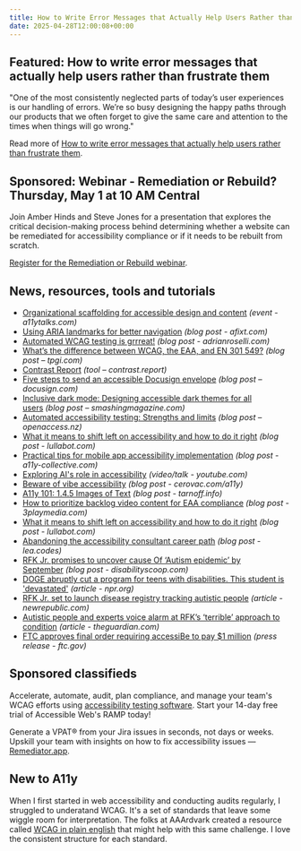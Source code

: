 ```yaml
---
title: How to Write Error Messages that Actually Help Users Rather than Frustrate Them
date: 2025-04-28T12:00:08+00:00
---
```


## Featured: How to write error messages that actually help users rather than frustrate them

"One of the most consistently neglected parts of today’s user experiences is our handling of errors. We’re so busy designing the happy paths through our products that we often forget to give the same care and attention to the times when things will go wrong."

Read more of [How to write error messages that actually help users rather than frustrate them](https://piccalil.li/blog/how-to-write-error-messages-that-actually-help-users-rather-than-frustrate-them/).

## Sponsored: Webinar - Remediation or Rebuild? Thursday, May 1 at 10 AM Central

Join Amber Hinds and Steve Jones for a presentation that explores the critical decision-making process behind determining whether a website can be remediated for accessibility compliance or if it needs to be rebuilt from scratch.

[Register for the Remediation or Rebuild webinar](https://us02web.zoom.us/webinar/register/7017413585695/WN_eDV9uBfDQfOZD4c_r6M91w).

## News, resources, tools and tutorials

- [Organizational scaffolding for accessible design and content](https://a11ytalks.com/posts/2025-apr) *(event - a11ytalks.com)*
- [Using ARIA landmarks for better navigation](https://afixt.com/using-aria-landmarks-for-better-navigation/) *(blog post - afixt.com)*
- [Automated WCAG testing is grrreat!](https://adrianroselli.com/2025/04/automated-wcag-testing-is-grrreat.html) *(blog post - adrianroselli.com)*
- [What’s the difference between WCAG, the EAA, and EN 301 549?](https://www.tpgi.com/whats-the-difference-between-wcag-the-eaa-and-en-301-549/) *(blog post – tpgi.com)*
- [Contrast Report](https://contrast.report) *(tool – contrast.report)*
- [Five steps to send an accessible Docusign envelope](https://www.docusign.com/blog/5-steps-to-send-accessible-docusign-envelope) *(blog post – docusign.com)*
- [Inclusive dark mode: Designing accessible dark themes for all users](https://www.smashingmagazine.com/2025/04/inclusive-dark-mode-designing-accessible-dark-themes/) *(blog post – smashingmagazine.com)*
- [Automated accessibility testing: Strengths and limits](https://www.openaccess.nz/blog/automated-accessibility-testing-strengths-and-limits/) *(blog post – openaccess.nz)*
- [What it means to shift left on accessibility and how to do it right](https://www.lullabot.com/articles/what-it-means-shift-left-accessibility-and-how-do-it-right) *(blog post - lullabot.com)*
- [Practical tips for mobile app accessibility implementation](https://www.a11y-collective.com/blog/mobile-app-accessibility/) *(blog post - a11y-collective.com)*
- [Exploring AI's role in accessibility](https://www.youtube.com/watch?&v=7ObB4jM-QXU) *(video/talk - youtube.com)*
- [Beware of vibe accessibility](https://cerovac.com/a11y/2025/04/beware-of-vibe-accessibility/) *(blog post - cerovac.com/a11y)*
- [A11y 101: 1.4.5 Images of Text](https://tarnoff.info/2025/04/14/a11y-101-1-4-5-images-of-text/) *(blog post - tarnoff.info)*
- [How to prioritize backlog video content for EAA compliance](https://www.3playmedia.com/blog/eaa-backlog-video-compliance/) *(blog post - 3playmedia.com)*
- [What it means to shift left on accessibility and how to do it right](https://www.lullabot.com/articles/what-it-means-shift-left-accessibility-and-how-do-it-right) *(blog post - lullabot.com)*
- [Abandoning the accessibility consultant career path](https://lea.codes/posts/2025-04-25-abandoning-the-accessibility-consultant-path/) *(blog post - lea.codes)*
- [RFK Jr. promises to uncover cause Of ‘Autism epidemic’ by September](https://www.disabilityscoop.com/2025/04/11/rfk-jr-promises-to-uncover-cause-of-autism-epidemic-by-september/31411/) *(blog post - disabilityscoop.com)*
- [DOGE abruptly cut a program for teens with disabilities. This student is 'devastated'](https://www.npr.org/2025/04/14/nx-s1-5345870/trump-doge-students-disabilities) *(article - npr.org)*
- [RFK Jr. set to launch disease registry tracking autistic people](https://newrepublic.com/post/194245/rfk-jr-disease-registry-track-autistic-people) *(article - newrepublic.com)*
- [Autistic people and experts voice alarm at RFK’s ‘terrible’ approach to condition](https://www.theguardian.com/us-news/2025/apr/24/rfk-jr-autism-disability-services-cuts) *(article - theguardian.com)*
- [FTC approves final order requiring accessiBe to pay $1 million](https://www.ftc.gov/news-events/news/press-releases/2025/04/ftc-approves-final-order-requiring-accessibe-pay-1-million) *(press release - ftc.gov)*

## Sponsored classifieds

Accelerate, automate, audit, plan compliance, and manage your team's WCAG efforts using [accessibility testing software](https://accessibleweb.com/pricing/?utm_source=a11y_weekly&utm_medium=ad&utm_campaign=a11y_top_ad). Start your 14-day free trial of Accessible Web's RAMP today!

Generate a VPAT® from your Jira issues in seconds, not days or weeks. Upskill your team with insights on how to fix accessibility issues — [Remediator.app](https://remediator.app).

## New to A11y

When I first started in web accessibility and conducting audits regularly, I struggled to underatand WCAG. It's a set of standards that leave some wiggle room for interpretation. The folks at AAArdvark created a resource called [WCAG in plain english](https://aaardvarkaccessibility.com/wcag-plain-english/) that might help with this same challenge. I love the consistent structure for each standard.
